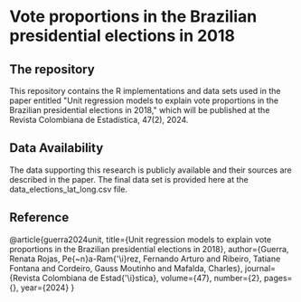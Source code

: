 # Vote proportions in the Brazilian presidential elections in 2018

## The repository
This repository contains the R implementations and data sets used in the paper entitled "Unit regression models to explain vote proportions in the Brazilian presidential elections in 2018," which will be published at the Revista Colombiana de Estadística, 47(2), 2024.

## Data Availability

The data supporting this research is publicly available and their sources are described in the paper. The final data set is provided here at the data_elections_lat_long.csv file. 

## Reference

@article{guerra2024unit,
  title={Unit regression models to explain vote proportions in the Brazilian presidential elections in 2018},
  author={Guerra, Renata Rojas, Pe{\~n}a-Ram{\'\i}rez, Fernando Arturo and Ribeiro, Tatiane Fontana and Cordeiro, Gauss Moutinho and Mafalda, Charles},
  journal={Revista Colombiana de Estad{\'\i}stica},
  volume={47},
  number={2},
  pages={},
  year={2024}
}
